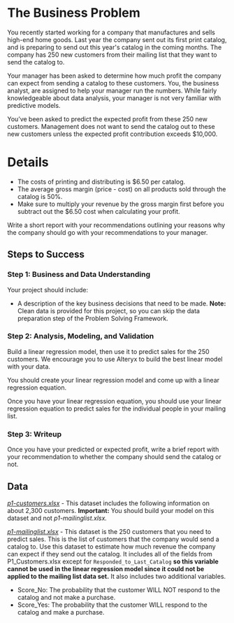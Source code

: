 # The Business Problem #
You recently started working for a company that manufactures and sells high-end home goods. Last year the company sent out its first print catalog, and is preparing to send out this year's catalog in the coming months. The company has 250 new customers from their mailing list that they want to send the catalog to.

Your manager has been asked to determine how much profit the company can expect from sending a catalog to these customers. You, the business analyst, are assigned to help your manager run the numbers. While fairly knowledgeable about data analysis, your manager is not very familiar with predictive models.

You’ve been asked to predict the expected profit from these 250 new customers. Management does not want to send the catalog out to these new customers unless the expected profit contribution exceeds $10,000.

# Details #
  * The costs of printing and distributing is $6.50 per catalog.
  * The average gross margin (price - cost) on all products sold through the catalog is 50%.
  * Make sure to multiply your revenue by the gross margin first before you subtract out the $6.50 cost when calculating your profit.

Write a short report with your recommendations outlining your reasons why the company should go with your recommendations to your manager.

## Steps to Success ##

### Step 1: Business and Data Understanding ###
Your project should include:

  * A description of the key business decisions that need to be made.
**Note:** Clean data is provided for this project, so you can skip the data preparation step of the Problem Solving Framework.

### Step 2: Analysis, Modeling, and Validation ###
Build a linear regression model, then use it to predict sales for the 250 customers. We encourage you to use Alteryx to build the best linear model with your data.

You should create your linear regression model and come up with a linear regression equation.

Once you have your linear regression equation, you should use your linear regression equation to predict sales for the individual people in your mailing list.

### Step 3: Writeup ###
Once you have your predicted or expected profit, write a brief report with your recommendation to whether the company should send the catalog or not.

## Data ##

[*p1-customers.xlsx*]() - This dataset includes the following information on about 2,300 customers.
**Important:** You should build your model on this dataset and not *p1-mailinglist.xlsx.*

[*p1-mailinglist.xlsx*]() - This dataset is the 250 customers that you need to predict sales. This is the list of customers that the company would send a catalog to. Use this dataset to estimate how much revenue the company can expect if they send out the catalog. It includes all of the fields from P1_Customers.xlsx except for `Responded_to_Last_Catalog` **so this variable cannot be used in the linear regression model since it could not be applied to the mailing list data set.** It also includes two additional variables.

  * Score_No: The probability that the customer WILL NOT respond to the catalog and not make a purchase.
  * Score_Yes: The probability that the customer WILL respond to the catalog and make a purchase.
